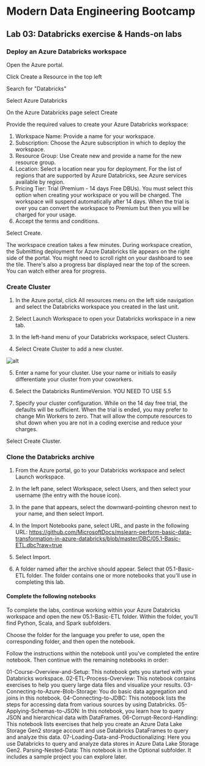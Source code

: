 # Modern Data Engineering Bootcamp

## Lab 03: Databricks exercise & Hands-on labs

### Deploy an Azure Databricks workspace
Open the Azure portal.

Click Create a Resource in the top left

Search for "Databricks"

Select Azure Databricks

On the Azure Databricks page select Create

Provide the required values to create your Azure Databricks workspace:

1. Workspace Name: Provide a name for your workspace.
2. Subscription: Choose the Azure subscription in which to deploy the workspace.
3. Resource Group: Use Create new and provide a name for the new resource group.
4. Location: Select a location near you for deployment. For the list of regions that are supported by Azure Databricks, see Azure services available by region.
5. Pricing Tier: Trial (Premium - 14 days Free DBUs). You must select this option when creating your workspace or you will be charged. The workspace will suspend automatically after 14 days. When the trial is over you can convert the workspace to Premium but then you will be charged for your usage.
6. Accept the terms and conditions.

Select Create.

The workspace creation takes a few minutes. During workspace creation, the Submitting deployment for Azure Databricks tile appears on the right side of the portal. You might need to scroll right on your dashboard to see the tile. There's also a progress bar displayed near the top of the screen. You can watch either area for progress.



### Create Cluster

1. In the Azure portal, click All resources menu on the left side navigation and select the Databricks workspace you created in the last unit.

2. Select Launch Workspace to open your Databricks workspace in a new tab.

3. In the left-hand menu of your Databricks workspace, select Clusters.

4. Select Create Cluster to add a new cluster.

![alt](https://docs.microsoft.com/nl-nl/learn/databricks/intro-to-azure-databricks/media/create-a-cluster.png)


5. Enter a name for your cluster. Use your name or initials to easily differentiate your cluster from your coworkers.

6. Select the Databricks RuntimeVersion. YOU NEED TO USE 5.5

7. Specify your cluster configuration. While on the 14 day free trial, the defaults will be sufficient. When the trial is ended, you may prefer to change Min Workers to zero. That will allow the compute resources to shut down when you are not in a coding exercise and reduce your charges.

Select Create Cluster.


### Clone the Databricks archive
1. From the Azure portal, go to your Databricks workspace and select Launch workspace.

2. In the left pane, select Workspace, select Users, and then select your username (the entry with the house icon).

3. In the pane that appears, select the downward-pointing chevron next to your name, and then select Import.

4. In the Import Notebooks pane, select URL, and paste in the following URL:  https://github.com/MicrosoftDocs/mslearn-perform-basic-data-transformation-in-azure-databricks/blob/master/DBC/05.1-Basic-ETL.dbc?raw=true

5. Select Import.

6. A folder named after the archive should appear. Select that 05.1-Basic-ETL folder. The folder contains one or more notebooks that you'll use in completing this lab.

#### Complete the following notebooks
To complete the labs, continue working within your Azure Databricks workspace and open the new 05.1-Basic-ETL folder. Within the folder, you'll find Python, Scala, and Spark subfolders.

Choose the folder for the language you prefer to use, open the corresponding folder, and then open the notebook.

Follow the instructions within the notebook until you've completed the entire notebook. Then continue with the remaining notebooks in order:

01-Course-Overview-and-Setup: This notebook gets you started with your Databricks workspace.
02-ETL-Process-Overview: This notebook contains exercises to help you query large data files and visualize your results.
03-Connecting-to-Azure-Blob-Storage: You do basic data aggregation and joins in this notebook.
04-Connecting-to-JDBC: This notebook lists the steps for accessing data from various sources by using Databricks.
05-Applying-Schemas-to-JSON: In this notebook, you learn how to query JSON and hierarchical data with DataFrames.
06-Corrupt-Record-Handling: This notebook lists exercises that help you create an Azure Data Lake Storage Gen2 storage account and use Databricks DataFrames to query and analyze this data.
07-Loading-Data-and-Productionalizing: Here you use Databricks to query and analyze data stores in Azure Data Lake Storage Gen2.
Parsing-Nested-Data: This notebook is in the Optional subfolder. It includes a sample project you can explore later.

